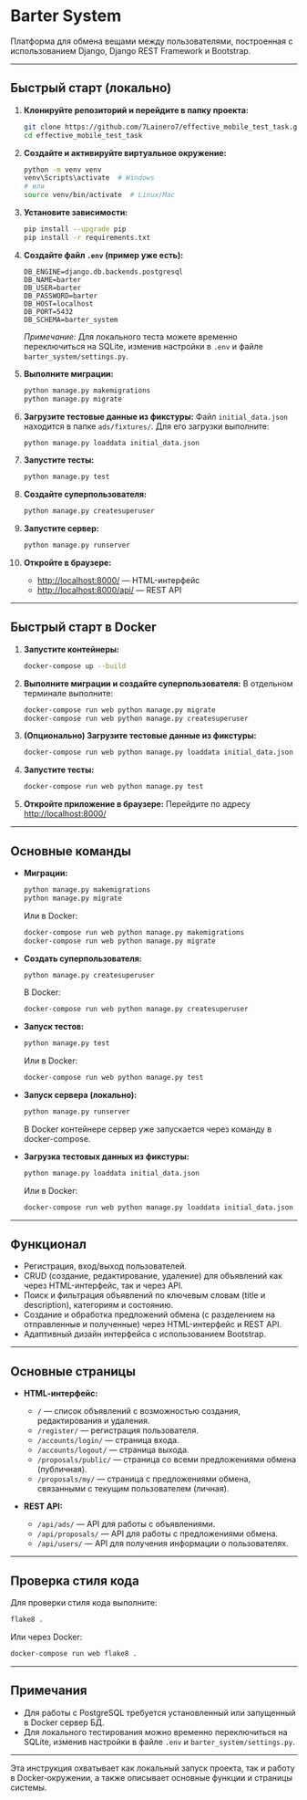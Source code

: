 # Barter System

Платформа для обмена вещами между пользователями, построенная с использованием Django, Django REST Framework и Bootstrap.

---

## Быстрый старт (локально)

1. **Клонируйте репозиторий и перейдите в папку проекта:**
   ```sh
   git clone https://github.com/7Lainero7/effective_mobile_test_task.git
   cd effective_mobile_test_task
   ```

2. **Создайте и активируйте виртуальное окружение:**
   ```sh
   python -m venv venv
   venv\Scripts\activate  # Windows
   # или
   source venv/bin/activate  # Linux/Mac
   ```

3. **Установите зависимости:**
   ```sh
   pip install --upgrade pip
   pip install -r requirements.txt
   ```

4. **Создайте файл `.env` (пример уже есть):**
   ```
   DB_ENGINE=django.db.backends.postgresql
   DB_NAME=barter
   DB_USER=barter
   DB_PASSWORD=barter
   DB_HOST=localhost
   DB_PORT=5432
   DB_SCHEMA=barter_system
   ```
   _Примечание:_ Для локального теста можете временно переключиться на SQLite, изменив настройки в `.env` и файле `barter_system/settings.py`.

5. **Выполните миграции:**
   ```sh
   python manage.py makemigrations
   python manage.py migrate
   ```

6. **Загрузите тестовые данные из фикстуры:**
   Файл `initial_data.json` находится в папке `ads/fixtures/`. Для его загрузки выполните:
   ```sh
   python manage.py loaddata initial_data.json
   ```

7. **Запустите тесты:**
   ```sh
   python manage.py test
   ```

8. **Создайте суперпользователя:**
   ```sh
   python manage.py createsuperuser
   ```

9. **Запустите сервер:**
   ```sh
   python manage.py runserver
   ```

10. **Откройте в браузере:**
    - [http://localhost:8000/](http://localhost:8000/) — HTML-интерфейс
    - [http://localhost:8000/api/](http://localhost:8000/api/) — REST API

---

## Быстрый старт в Docker

1. **Запустите контейнеры:**
   ```sh
   docker-compose up --build
   ```

2. **Выполните миграции и создайте суперпользователя:**
   В отдельном терминале выполните:
   ```sh
   docker-compose run web python manage.py migrate
   docker-compose run web python manage.py createsuperuser
   ```

3. **(Опционально) Загрузите тестовые данные из фикстуры:**
   ```sh
   docker-compose run web python manage.py loaddata initial_data.json
   ```

4. **Запустите тесты:**
   ```sh
   docker-compose run web python manage.py test
   ```

5. **Откройте приложение в браузере:**
   Перейдите по адресу [http://localhost:8000/](http://localhost:8000/)

---

## Основные команды

- **Миграции:**
  ```sh
  python manage.py makemigrations
  python manage.py migrate
  ```
  Или в Docker:
  ```sh
  docker-compose run web python manage.py makemigrations
  docker-compose run web python manage.py migrate
  ```

- **Создать суперпользователя:**
  ```sh
  python manage.py createsuperuser
  ```
  В Docker:
  ```sh
  docker-compose run web python manage.py createsuperuser
  ```

- **Запуск тестов:**
  ```sh
  python manage.py test
  ```
  Или в Docker:
  ```sh
  docker-compose run web python manage.py test
  ```

- **Запуск сервера (локально):**
  ```sh
  python manage.py runserver
  ```
  В Docker контейнере сервер уже запускается через команду в docker-compose.

- **Загрузка тестовых данных из фикстуры:**
  ```sh
  python manage.py loaddata initial_data.json
  ```
  Или в Docker:
  ```sh
  docker-compose run web python manage.py loaddata initial_data.json
  ```

---

## Функционал

- Регистрация, вход/выход пользователей.
- CRUD (создание, редактирование, удаление) для объявлений как через HTML-интерфейс, так и через API.
- Поиск и фильтрация объявлений по ключевым словам (title и description), категориям и состоянию.
- Создание и обработка предложений обмена (с разделением на отправленные и полученные) через HTML-интерфейс и REST API.
- Адаптивный дизайн интерфейса с использованием Bootstrap.

---

## Основные страницы

- **HTML‑интерфейс:**
  - `/` — список объявлений с возможностью создания, редактирования и удаления.
  - `/register/` — регистрация пользователя.
  - `/accounts/login/` — страница входа.
  - `/accounts/logout/` — страница выхода.
  - `/proposals/public/` — страница со всеми предложениями обмена (публичная).
  - `/proposals/my/` — страница с предложениями обмена, связанными с текущим пользователем (личная).

- **REST API:**
  - `/api/ads/` — API для работы с объявлениями.
  - `/api/proposals/` — API для работы с предложениями обмена.
  - `/api/users/` — API для получения информации о пользователях.

---

## Проверка стиля кода

Для проверки стиля кода выполните:
```sh
flake8 .
```
Или через Docker:
```sh
docker-compose run web flake8 .
```

---

## Примечания

- Для работы с PostgreSQL требуется установленный или запущенный в Docker сервер БД.
- Для локального тестирования можно временно переключиться на SQLite, изменив настройки в файле `.env` и `barter_system/settings.py`.

---

Эта инструкция охватывает как локальный запуск проекта, так и работу в Docker‑окружении, а также описывает основные функции и страницы системы.